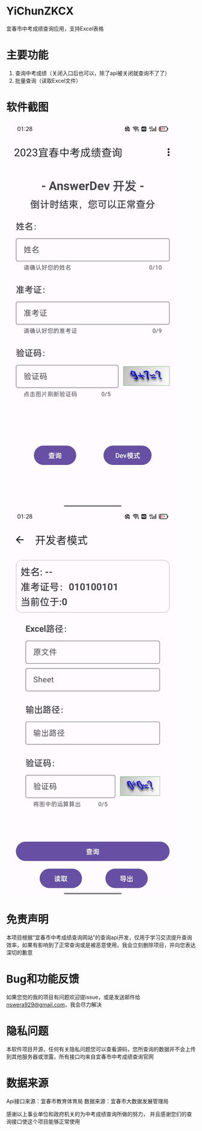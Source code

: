 # YiChunZKCX
宜春市中考成绩查询应用，支持Excel表格

# 主要功能
1. 查询中考成绩（关闭入口后也可以，除了api被关闭就查询不了了）
2. 批量查询（读取Excel文件）

# 软件截图
![首页](Screenshot_2023-09-17-01-28-54-17_a25a6e4797bb65e1f9cd4036ea79a1ec.jpg)
![开发者模式](Screenshot_2023-09-17-01-28-58-45_a25a6e4797bb65e1f9cd4036ea79a1ec.jpg)

# 免责声明
本项目根据“宜春市中考成绩查询网站”的查询api开发，仅用于学习交流提升查询效率，如果有影响到了正常查询或是被恶意使用，我会立刻删除项目，并向您表达深切的歉意

# Bug和功能反馈
如果您觉的我的项目有问题欢迎提issue，或是发送邮件给 nswera929@gmail.com，我会尽力解决

# 隐私问题
本软件项目开源，任何有关隐私问题您可以查看源码，您所查询的数据并不会上传到其他服务器或泄露，所有接口均来自宜春市中考成绩查询官网

# 数据来源
Api接口来源：宜春市教育体育局
数据来源：宜春市大数据发展管理局

感谢以上事业单位和政府机关的为中考成绩查询所做的努力，
并且感谢您们的查询接口使这个项目能够正常使用


